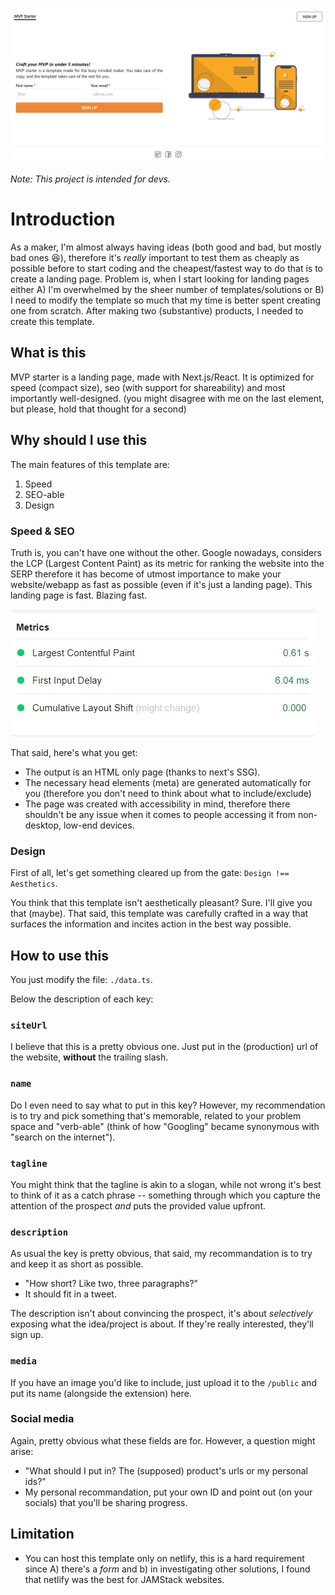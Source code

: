![screenshot](./.github/screenshot.jpg)

_Note: This project is intended for devs._

# Introduction

As a maker, I'm almost always having ideas (both good and bad, but mostly bad ones 😆), therefore it's _really_ important to test them as cheaply as possible before to start coding and the cheapest/fastest way to do that is to create a landing page. Problem is, when I start looking for landing pages either A) I'm overwhelmed by the sheer number of templates/solutions or B) I need to modify the template so much that my time is better spent creating one from scratch. After making two (substantive) products, I needed to create this template.

## What is this

MVP starter is a landing page, made with Next.js/React. It is optimized for speed (compact size), seo (with support for shareability) and most importantly well-designed. (you might disagree with me on the last element, but please, hold that thought for a second)

## Why should I use this

The main features of this template are:

1. Speed
2. SEO-able
3. Design

### Speed & SEO

Truth is, you can't have one without the other. Google nowadays, considers the LCP (Largest Content Paint) as its metric for ranking the website into the SERP therefore it has become of utmost importance to make your website/webapp as fast as possible (even if it's just a landing page). This landing page is fast. Blazing fast.

![metrics](./.github/metrics.jpg)

That said, here's what you get:

- The output is an HTML only page (thanks to next's SSG).
- The necessary head elements (meta) are generated automatically for you (therefore you don't need to think about what to include/exclude)
- The page was created with accessibility in mind, therefore there shouldn't be any issue when it comes to people accessing it from non-desktop, low-end devices.

### Design

First of all, let's get something cleared up from the gate: `Design !== Aesthetics`.

You think that this template isn't aesthetically pleasant? Sure. I'll give you that (maybe). That said, this template was carefully crafted in a way that surfaces the information and incites action in the best way possible.

## How to use this

You just modify the file: `./data.ts`.

Below the description of each key:

### `siteUrl`

I believe that this is a pretty obvious one. Just put in the (production) url of the website, **without** the trailing slash.

### `name`

Do I even need to say what to put in this key? However, my recommendation is to try and pick something that's memorable, related to your problem space and "verb-able" (think of how "Googling" became synonymous with "search on the internet").

### `tagline`

You might think that the tagline is akin to a slogan, while not wrong it's best to think of it as a catch phrase -- something through which you capture the attention of the prospect _and_ puts the provided value upfront.

### `description`

As usual the key is pretty obvious, that said, my recommandation is to try and keep it as short as possible.

- "How short? Like two, three paragraphs?"
- It should fit in a tweet.

The description isn't about convincing the prospect, it's about _selectively_ exposing what the idea/project is about. If they're really interested, they'll sign up.

### `media`

If you have an image you'd like to include, just upload it to the `/public` and put its name (alongside the extension) here.

### Social media

Again, pretty obvious what these fields are for. However, a question might arise:

- "What should I put in? The (supposed) product's urls or my personal ids?"
- My personal recommandation, put your own ID and point out (on your socials) that you'll be sharing progress.

## Limitation

- You can host this template only on netlify, this is a hard requirement since A) there's a _form_ and b) in investigating other solutions, I found that netlify was the best for JAMStack websites.
